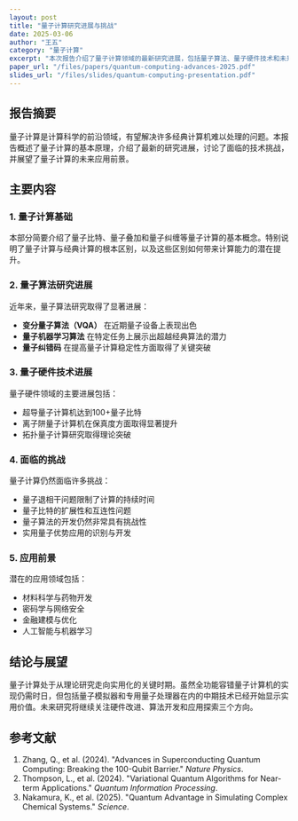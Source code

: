 ```yaml
---
layout: post
title: "量子计算研究进展与挑战"
date: 2025-03-06
author: "王五"
category: "量子计算"
excerpt: "本次报告介绍了量子计算领域的最新研究进展，包括量子算法、量子硬件技术和未来应用前景。"
paper_url: "/files/papers/quantum-computing-advances-2025.pdf"
slides_url: "/files/slides/quantum-computing-presentation.pdf"
---
```


## 报告摘要

量子计算是计算科学的前沿领域，有望解决许多经典计算机难以处理的问题。本报告概述了量子计算的基本原理，介绍了最新的研究进展，讨论了面临的技术挑战，并展望了量子计算的未来应用前景。

## 主要内容

### 1. 量子计算基础

本部分简要介绍了量子比特、量子叠加和量子纠缠等量子计算的基本概念。特别说明了量子计算与经典计算的根本区别，以及这些区别如何带来计算能力的潜在提升。

### 2. 量子算法研究进展

近年来，量子算法研究取得了显著进展：
- **变分量子算法（VQA）** 在近期量子设备上表现出色
- **量子机器学习算法** 在特定任务上展示出超越经典算法的潜力
- **量子纠错码** 在提高量子计算稳定性方面取得了关键突破

### 3. 量子硬件技术进展

量子硬件领域的主要进展包括：
- 超导量子计算机达到100+量子比特
- 离子阱量子计算机在保真度方面取得显著提升
- 拓扑量子计算研究取得理论突破

### 4. 面临的挑战

量子计算仍然面临许多挑战：
- 量子退相干问题限制了计算的持续时间
- 量子比特的扩展性和互连性问题
- 量子算法的开发仍然非常具有挑战性
- 实用量子优势应用的识别与开发

### 5. 应用前景

潜在的应用领域包括：
- 材料科学与药物开发
- 密码学与网络安全
- 金融建模与优化
- 人工智能与机器学习

## 结论与展望

量子计算处于从理论研究走向实用化的关键时期。虽然全功能容错量子计算机的实现仍需时日，但包括量子模拟器和专用量子处理器在内的中期技术已经开始显示实用价值。未来研究将继续关注硬件改进、算法开发和应用探索三个方向。

## 参考文献

1. Zhang, Q., et al. (2024). "Advances in Superconducting Quantum Computing: Breaking the 100-Qubit Barrier." *Nature Physics*.
2. Thompson, L., et al. (2024). "Variational Quantum Algorithms for Near-term Applications." *Quantum Information Processing*.
3. Nakamura, K., et al. (2025). "Quantum Advantage in Simulating Complex Chemical Systems." *Science*.
